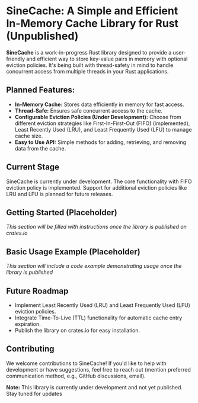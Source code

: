 # SineCache: A Simple and Efficient In-Memory Cache Library for Rust (Unpublished)

**SineCache** is a work-in-progress Rust library designed to provide a user-friendly and efficient way to store key-value pairs in memory with optional eviction policies. It's being built with thread-safety in mind to handle concurrent access from multiple threads in your Rust applications.

## **Planned Features:**

* **In-Memory Cache:** Stores data efficiently in memory for fast access.
* **Thread-Safe:** Ensures safe concurrent access to the cache.
* **Configurable Eviction Policies (Under Development):** Choose from different eviction strategies like First-In-First-Out (FIFO) (implemented), Least Recently Used (LRU), and Least Frequently Used (LFU) to manage cache size.
* **Easy to Use API:** Simple methods for adding, retrieving, and removing data from the cache.

## **Current Stage**

SineCache is currently under development. The core functionality with FIFO eviction policy is implemented. Support for additional eviction policies like LRU and LFU is planned for future releases.

## **Getting Started (Placeholder)**

*This section will be filled with instructions once the library is published on crates.io*

## **Basic Usage Example (Placeholder)**

*This section will include a code example demonstrating usage once the library is published*

## **Future Roadmap**

* Implement Least Recently Used (LRU) and Least Frequently Used (LFU) eviction policies.
* Integrate Time-To-Live (TTL) functionality for automatic cache entry expiration.
* Publish the library on crates.io for easy installation.

## **Contributing**

We welcome contributions to SineCache! If you'd like to help with development or have suggestions, feel free to reach out (mention preferred communication method, e.g., GitHub discussions, email).

**Note:** This library is currently under development and not yet published. Stay tuned for updates
